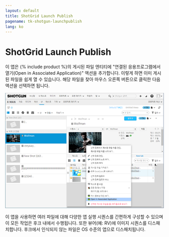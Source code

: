 ```yaml
---
layout: default
title: ShotGrid Launch Publish
pagename: tk-shotgun-launchpublish
lang: ko
---
```


# ShotGrid Launch Publish

이 앱은 {% include product %}의 게시된 파일 엔티티에 "연결된 응용프로그램에서 열기(Open in Associated Application)" 액션을 추가합니다. 이렇게 하면 이미 게시된 파일을 쉽게 열 수 있습니다. 해당 파일을 찾아 마우스 오른쪽 버튼으로 클릭한 다음 액션을 선택하면 됩니다.

![작업 FS](../images/apps/shotgun-launchpublish-open_assoc.png)

이 앱을 사용하면 여러 파일에 대해 다양한 앱 실행 시퀀스를 간편하게 구성할 수 있으며 이 모든 작업은 후크 내에서 수행됩니다. 또한 뷰어(예: RV)에 이미지 시퀀스를 디스패치합니다. 후크에서 인식되지 않는 파일은 OS 수준의 앱으로 디스패치됩니다.